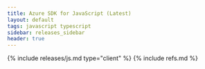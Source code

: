 ```yaml
---
title: Azure SDK for JavaScript (Latest)
layout: default
tags: javascript typescript
sidebar: releases_sidebar
header: true
---
```

{% include releases/js.md type="client" %}
{% include refs.md %}